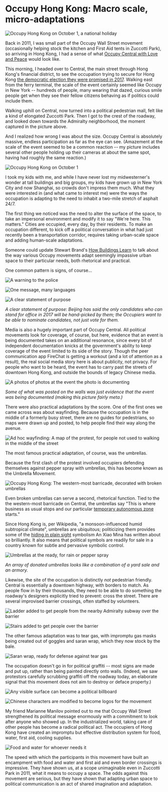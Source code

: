 Occupy Hong Kong: Macro scale, micro-adaptations
=========

![Occupy Hong Kong on October 1, a national holiday](photos/scale1.jpg "View looking east to Admiralty")

Back in 2011, I was small part of the Occupy Wall Street movement (occasionally helping stock the kitchen and First Aid tents in Zuccotti Park), so arriving in Hong Kong, I had a sense of what [Occupy Central with Love and Peace](http://en.wikipedia.org/wiki/Occupy_Central_with_Love_and_Peace) would look like.

This morning, I headed over to Central, the main street through Hong Kong's financial district, to see the occupation trying to secure for Hong Kong [the democratic election they were promised in 2017](http://en.wikipedia.org/wiki/2014_Hong_Kong_electoral_reform). Walking east from the ferry terminal, the scale of the event certainly seemed like Occupy in New York -- hundreds of people, many wearing that dazed, curious smile people get when they see their fellow citizens behaving as if politics could include them. 

Walking uphill on Central, now turned into a political pedestrian mall, felt like a kind of elongated Zuccotti Park. Then I got to the crest of the roadway, and looked down towards the Admiralty neighborhood, the moment captured in the picture above. 

And I realized how wrong I was about the size. Occupy Central is absolutely massive, endless participation as far as the eye can see. (Amazement at the scale of the event seemed to be a common reaction -- my picture includes several other people holding up their cameras at about the same spot, having had roughly the same reaction.)

![Occupy Hong Kong on October 1](photos/scale2.jpg "View looking west, back from Admiralty")

I took my kids with me, and while I have never lost my midwesterner's wonder at tall buildings and big groups, my kids have grown up in New York City and now Shanghai, so crowds don't impress them much. What they were interested in  (and what came to interest me) were the ways the occupation is adapting to the need to inhabit a two-mile stretch of asphalt 24/7. 

The first thing we noticed was the need to alter the surface of the space, to take an impersonal environment and modify it to say "We're here. This matters." Cities are occupied, every day, by their residents. To make an occupation different, to kick off a political conversation in what had just recently been a transportation corridor, requires taking urban-scale space and adding human-scale adaptations. 

Someone could update Stewart Brand's [How Buildings Learn](http://en.wikipedia.org/wiki/How_Buildings_Learn) to talk about the way various Occupy movements adapt seemingly impassive urban space to their particular needs, both rhetorical and practical. 

One common pattern is signs, of course...

![A warning to the police](photos/nuremberg_sign.jpg "A warning to the police")

![One message, many languages](photos/wall_signs.jpg "One message, many languages")

![A clear statement of purpose](photos/nomination.jpg "A clear statement of purpose")

_A clear statement of purpose: Beijing has said the only candidates who can stand for office in 2017 will be hand-picked by them; the Occupiers want to be able to nominate candidates, not just vote for them._

Media is also a hugely important part of Occupy Central. All political movements look for coverage, of course, but here, evidence that an event is being documented takes on an additional resonance, since every bit of independent documentation knicks at the government's ability to keep coverage of the event limited to its side of the story. Though the peer communication app FireChat is getting a workout (and a lot of attention as a result), the real social media story here is about publicity, not privacy. For people who want to be heard, the event has to carry past the streets of downtown Hong Kong, and outside the bounds of legacy Chinese media.

![A photos of photos at the event the photo is documenting](photos/photos.jpg "A photos of photos at the event the photo is documenting")

_Some of what was posted on the walls was just evidence that the event was being documented (making this picture fairly meta.)_

There were also practical adaptations by the score. One of the first ones we came across was about wayfinding. Because the occupation is in the middle of a formerly busy street, there are no guides for pedestrians, so maps were drawn up and posted, to help people find their way along the avenue.

![Ad hoc wayfinding: A map of the protest, for people not used to walking in the middle of the street](photos/map_and_sign.jpg "Ad hoc wayfinding: A map of the protest, for people not used to walking in the middle of the street")

The most famous practical adaptation, of course, was the umbrellas.

Because the first clash of the protest involved occupiers defending themselves against pepper spray with umbrellas, this has become known as the Umbrella Movement. 

![Occupy Hong Kong: The western-most barricade, decorated with broken umbrellas](photos/umbrellas_barricades.jpg "Barricades decorated with broken umbrellas")

Even broken umbrellas can serve a second, rhetorical function. Tied to the the western-most barricade on Central, the umbrellas say "This is where business as usual stops and our particular [temporary autonomous zone](http://hermetic.com/bey/taz1.html#labelChaosSection) starts."

Since Hong Kong is, per Wikipedia, "a monsoon-influenced humid subtropical climate", umbrellas are ubiquitous; politicizing them provides some of the [hiding in plain sight](http://www.theatlantic.com/technology/archive/2012/07/a-tale-of-two-memes-the-powerful-connection-between-trayvon-martin-and-chen-guangcheng/259604/) symbolism An Xiao Mina has written about so brilliantly. It also means that political symbols are readily for sale in a country known for subtle and pervasive symbolic control. 

![Umbrellas at the ready, for rain or pepper spray](photos/umbrella_armory.jpg "Umbrellas at the ready, for rain or pepper spray")

_An array of donated umbrellas looks like a combination of a yard sale and an armory._

Likewise, the site of the occupation is distinctly _not_ pedestrian friendly. Central is essentially a downtown highway, with borders to match. As people flow in by their thousands, they need to be able to do something the roadway's designers explicitly tried to prevent: cross the street. There are several improvised barrier crossings, often staffed by volunteers.

![Ladder added to get people from the nearby Admiralty subway over the barrier](photos/crossing1-1.jpg "Ladder added to get people from the nearby Admiralty subway over the barrier")

![Stairs added to get people over the barrier](photos/crossing2-1.jpg "Stairs added to get people over the barrier")

The other famous adaptation was to tear gas, with impromptu gas masks being created out of goggles and saran wrap, which they now stock by the bale.

![Saran wrap, ready for defense against tear gas](photos/gas_mask.jpg "Saran wrap, ready for defense against tear gas")

The occupation doesn't go in for political graffiti -- most signs are made and put up, rather than being painted directly onto walls. (Indeed, we saw protestors carefully scrubbing graffiti off the roadway today, an elaborate signal that this movement does not aim to destroy or deface property.)

![Any visible surface can become a political billboard](photos/signs_on_the_ground.jpg "Any visible surface can become a political billboard")

![Chinese characters are modified to become logos for the movement](photos/umbrella_sign.jpg "Chinese characters are modified to become logos for the movement")

My friend Marianne Manilov pointed out to me that Occupy Wall Street strengthened its political message enormously with a commitment to look after anyone who showed up. In the industrialized world, taking care of other people has become a radical political act. The occupiers of Hong Kong have created an impromptu but effective distribution system for food, water, first aid, cooling supplies.

![Food and water for whoever needs it](photos/abundance.jpg "Food and water for whoever needs it")

The speed with which the participants in this movement have built an encampment with food and water and first aid and even border crossings is impressive. They have shown us, at a scope unimaginable even in Zuccotti Park in 2011, what it means to occupy a space. The odds against this movement are serious, but they have shown that adapting urban space to political communication is an act of shared imagination and adaptation.
